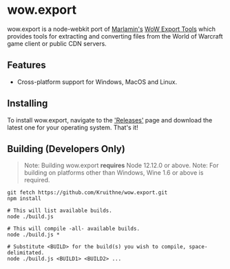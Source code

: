 # wow.export
wow.export is a node-webkit port of [Marlamin's](https://github.com/Marlamin) [WoW Export Tools](https://github.com/Marlamin/WoWExportTools/) which provides tools for extracting and converting files from the World of Warcraft game client or public CDN servers.

## Features
- Cross-platform support for Windows, MacOS and Linux.

## Installing
To install wow.export, navigate to the ['Releases'](https://github.com/Kruithne/wow.export/releases) page and download the latest one for your operating system. That's it!

## Building (Developers Only)
> Note: Building wow.export **requires** Node 12.12.0 or above.
> Note: For building on platforms other than Windows, Wine 1.6 or above is required.

```
git fetch https://github.com/Kruithne/wow.export.git
npm install

# This will list available builds.
node ./build.js

# This will compile -all- available builds.
node ./build.js *

# Substitute <BUILD> for the build(s) you wish to compile, space-delimitated.
node ./build.js <BUILD1> <BUILD2> ...
```